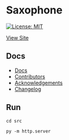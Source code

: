 # Saxophone

[![License: MIT](https://img.shields.io/badge/License-MIT-lightgrey.svg?style=for-the-badge)](https://opensource.org/licenses/MIT)

[View Site](https://alexhedley.github.io/Saxophone/)

## Docs

- [Docs](docs/README.md)
- [Contributors](docs/CONTRIBUTORS.md)
- [Acknowledgements](docs/ACKNOWLEDGEMENTS.md)
- [Changelog](docs/CHANGELOG.md)

## Run

`cd src`

`py -m http.server`

